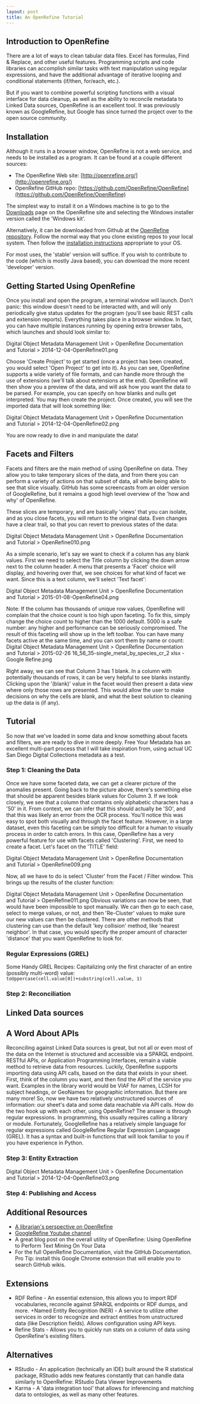 ```yaml
---
layout: post
title: An OpenRefine Tutorial
---
```


## Introduction to OpenRefine
There are a lot of ways to clean tabular data files. Excel has formulas, Find & Replace, and other useful features. Programming scripts and code libraries can accomplish similar tasks with text manipulation using regular expressions, and have the additional advantage of iterative looping and conditional statements (if/then, for/each, etc.).  

But if you want to combine powerful scripting functions with a visual interface for data cleanup, as well as the ability to reconcile metadata to Linked Data sources, OpenRefine is an excellent tool. It was previously known as GoogleRefine, but Google has since turned the project over to the open source community.  

## Installation
Although it runs in a browser window, OpenRefine is not a web service, and needs to be installed as a program. It can be found at a couple different sources:  

+ The OpenRefine Web site: [http://openrefine.org/](http://openrefine.org/)  
+ OpenRefine GitHub repo: [https://github.com/OpenRefine/OpenRefine](https://github.com/OpenRefine/OpenRefine)  

The simplest way to install it on a Windows machine is to go to the [Downloads](http://openrefine.org/download.html) page on the OpenRefine site and selecting the Windows installer version called the 'Windows kit'.  

Alternatively, it can be downloaded from Github at the [OpenRefine repository](https://github.com/OpenRefine/OpenRefine). Follow the normal way that you clone existing repos to your local system. Then follow the [installation instructions](https://github.com/OpenRefine/OpenRefine/wiki/Installation-Instructions) appropriate to your OS.  

For most uses, the 'stable' version will suffice. If you wish to contribute to the code (which is mostly Java based), you can download the more recent 'developer' version.

## Getting Started Using OpenRefine
Once you install and open the program, a terminal window will launch. Don't panic: this window doesn't need to be interacted with, and will only periodically give status updates for the program (you'll see basic REST calls and extension reports). Everything takes place in a browser window. In fact, you can have multiple instances running by opening extra browser tabs, which launches and should look similar to:  

Digital Object Metadata Management Unit > OpenRefine Documentation and Tutorial > 2014-12-04-OpenRefine01.png

Choose 'Create Project' to get started (once a project has been created, you would select 'Open Project' to get into it). As you can see, OpenRefine supports a wide variety of file formats, and can handle more through the use of extensions (we'll talk about extensions at the end). OpenRefine will then show you a preview of the data, and will ask how you want the data to be parsed. For example, you can specify on how blanks and nulls get interpreted. You may then create the project.
Once created, you will see the imported data that will look something like:  

Digital Object Metadata Management Unit > OpenRefine Documentation and Tutorial > 2014-12-04-OpenRefine02.png

You are now ready to dive in and manipulate the data!

## Facets and Filters
Facets and filters are the main method of using OpenRefine on data. They allow you to take temporary slices of the data, and from there you can perform a variety of actions on that subset of data, all while being able to see that slice visually. GitHub has some screencasts from an older version of GoogleRefine, but it remains a good high level overview of the 'how and why' of OpenRefine.  

These slices are temporary, and are basically 'views' that you can isolate, and as you close facets, you will return to the original data.
Even changes have a clear trail, so that you can revert to previous states of the data:  

Digital Object Metadata Management Unit > OpenRefine Documentation and Tutorial > OpenRefine010.png  

As a simple scenario, let's say we want to check if a column has any blank values. First we need to select the Title column by clicking the down arrow next to the column header. A menu that presents a 'Facet' choice will display, and hovering over that, we see choices for what kind of facet we want. Since this is a text column, we'll select 'Text facet':

Digital Object Metadata Management Unit > OpenRefine Documentation and Tutorial > 2015-01-08-OpenRefine04.png

Note: If the column has thousands of unique row values, OpenRefine will complain that the choice count is too high upon faceting. To fix this, simply change the choice count to higher than the 1000 default. 5000 is a safe number: any higher and performance can be seriously compromised.
The result of this faceting will show up in the left toolbar. You can have many facets active at the same time, and you can sort them by name or count:
Digital Object Metadata Management Unit > OpenRefine Documentation and Tutorial > 2015-02-26 16_56_35-single_metal_by_species_cr_2 xlsx - Google Refine.png

Right away, we can see that Column 3 has 1 blank. In a column with potentially thousands of rows, it can be very helpful to see blanks instantly. Clicking upon the '(blank)' value in the facet would then present a data view where only those rows are presented. This would allow the user to make decisions on why the cells are blank, and what the best solution to cleaning up the data is (if any).

## Tutorial
So now that we've loaded in some data and know something about facets and filters, we are ready to dive in more deeply. Free Your Metadata has an excellent multi-part process that I will take inspiration from, using actual UC San Diego Digital Collections metadata as a test.

### Step 1: Cleaning the Data
Once we have some faceted data, we can get a clearer picture of the anomalies present.
Going back to the picture above, there's something else that should be apparent besides blank values for Column 3. If we look closely, we see that a column that contains only alphabetic characters has a '50' in it. From context, we can infer that this should actually be 'SO', and that this was likely an error from the OCR process. You'll notice this was easy to spot both visually and through the facet feature.
However, in a large dataset, even this faceting can be simply too difficult for a human to visually process in order to catch errors. In this case, OpenRefine has a very powerful feature for use with facets called 'Clustering'.
First, we need to create a facet. Let's facet on the 'TITLE' field:

Digital Object Metadata Management Unit > OpenRefine Documentation and Tutorial > OpenRefine009.png

Now, all we have to do is select 'Cluster' from the Facet / Filter window. This brings up the results of the cluster function:

Digital Object Metadata Management Unit > OpenRefine Documentation and Tutorial > OpenRefine011.png
Obvious variations can now be seen, that would have been impossible to spot manually. We can then go to each case, select to merge values, or not, and then 'Re-Cluster' values to make sure our new values can then be clustered.
There are other methods that clustering can use than the default 'key collision' method, like 'nearest neighbor'. In that case, you would specify the proper amount of character 'distance' that you want OpenRefine to look for.

### Regular Expressions (GREL)

Some Handy GREL Recipes:
Capitalizing only the first character of an entire (possibly multi-word) value:
`toUppercase(cell.value[0])+substring(cell.value, 1)`

### Step 2: Reconciliation
Linked Data sources
----
## A Word About APIs
Reconciling against Linked Data sources is great, but not all or even most of the data on the Internet is structured and accessible via a SPARQL endpoint. RESTful APIs, or Application Programming Interfaces, remain a viable method to retrieve data from resources. Luckily, OpenRefine supports importing data using API calls, based on the data that exists in your sheet.
First, think of the column you want, and then find the API of the service you want. Examples in the library world would be VIAF for names, LCSH for subject headings, or GeoNames for geographic information. But there are many more!
So, now we have two relatively unstructured sources of information: our sheet's data and some data reachable via API calls. How do the two hook up with each other, using OpenRefine?
The answer is through regular expressions. In programming, this usually requires calling a library or module. Fortunately, GoogleRefine has a relatively simple language for regular expressions called GoogleRefine Regular Expression Language (GREL). It has a syntax and built-in functions that will look familiar to you if you have experience in Python.

### Step 3: Entity Extraction


Digital Object Metadata Management Unit > OpenRefine Documentation and Tutorial > 2014-12-04-OpenRefine03.png

### Step 4: Publishing and Access


## Additional Resources
+ [A librarian's perspective on OpenRefine](http://acrl.ala.org/techconnect/?p=3276)
+ [GoogleRefine Youtube channel](https://www.youtube.com/channel/UCqwSVsJ8CWD9pQUZDbJC1ew)  
+ A great blog post on the overall utility of OpenRefine: Using OpenRefine to Perform Text Mining On Your Data  
+ For the full OpenRefine Documentation, visit the GitHub Documentation. Pro Tip: install this Google Chrome extension that will enable you to search GitHub wikis.  

## Extensions

+ RDF Refine - An essential extension, this allows you to import RDF vocabularies, reconcile against SPARQL endpoints or RDF dumps, and more.
+Named Entity Recognition (NER) - A service to utilize other services in order to recognize and extract entities from unstructured data (like Description fields). Allows configuration using API keys.  
+ Refine Stats - Allows you to quickly run stats on a column of data using OpenRefine's existing filters.  

## Alternatives
+ RStudio - An application (technically an IDE) built around the R statistical package, RStudio adds new features constantly that can handle data similarly to OpenRefine: RStudio Data Viewer Improvements  
+ Karma - A 'data integration tool' that allows for inferencing and matching data to ontologies, as well as many other features.  
